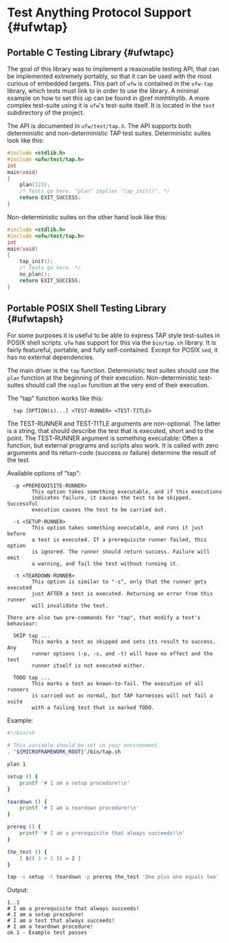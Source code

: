 # Test Anything Protocol Support {#ufwtap}

## Portable C Testing Library {#ufwtapc}

The goal of this library was to implement a reasonable testing API, that can be
implemented extremely portably, so that it can be used with the most curious of
embedded targets. This part of `ufw` is contained in the `ufw-tap` library,
which tests must link to in order to use the library. A minimal example on how
to set this up can be found in @ref mmhtinylib. A more complex test-suite using
it is `ufw`'s test-suite itself. It is located in the `test` subdirectory of
the project.

The API is documented in `ufw/test/tap.h`. The API supports both deterministic
and non-deterministic TAP test suites. Deterministic suites look like this:

```c
#include <stdlib.h>
#include <ufw/test/tap.h>
int
main(void)
{
    plan(123);
    /* Tests go here. "plan" implies "tap_init()". */
    return EXIT_SUCCESS;
}
```

Non-deterministic suites on the other hand look like this:

```c
#include <stdlib.h>
#include <ufw/test/tap.h>
int
main(void)
{
    tap_init();
    /* Tests go here. */
    no_plan();
    return EXIT_SUCCESS;
}
```

## Portable POSIX Shell Testing Library {#ufwtapsh}

For some purposes it is useful to be able to express TAP style test-suites in
POSIX shell scripts. `ufw` has support for this via the `bin/tap.sh` library.
It is fairly featureful, portable, and fully self-contained. Except for POSIX
`sed`, it has no external dependencies.

The main driver is the `tap` function. Deterministic test suites should use the
`plan` function at the beginning of their execution. Non-deterministic
test-suites should call the `noplan` function at the very end of their
execution.

The "tap" function works like this:

```
  tap [OPTION(s)...] <TEST-RUNNER> <TEST-TITLE>
```

The TEST-RUNNER and TEST-TITLE arguments are non-optional. The latter is a
string, that should describe the test that is executed, short and to the point.
The TEST-RUNNER argument is something executable: Often a function, but
external programs and scripts also work. It is called with zero arguments and
its return-code (success or failure) determine the result of the test.

Available options of "tap":

```
  -p <PREREQUISITE-RUNNER>
        This option takes something executable, and if this executions
        indicates failure, it causes the test to be skipped. Successful
        execution causes the test to be carried out.

  -s <SETUP-RUNNER>
        This option takes something executable, and runs it just before
        a test is executed. If a prerequisite runner failed, this option
        is ignored. The runner should return success. Failure will emit
        a warning, and fail the test without running it.

  -t <TEARDOWN-RUNNER>
        This option is similar to "-s", only that the runner gets executed
        just AFTER a test is executed. Returning an error from this runner
        will invalidate the test.

There are also two pre-commands for "tap", that modify a test's behaviour:

  SKIP tap ...
        This marks a test as skipped and sets its result to success. Any
        runner options (-p, -s, and -t) will have no effect and the test
        runner itself is not executed either.

  TODO tap ...
        This marks a test as known-to-fail. The execution of all runners
        is carried out as normal, but TAP harnesses will not fail a suite
        with a failing test that is marked TODO.
```

Example:

```sh
#!/bin/sh

# This variable should be set in your environment.
. "${MICROFRAMEWORK_ROOT}"/bin/tap.sh

plan 1

setup () {
    printf '# I am a setup procedure!\n'
}

teardown () {
    printf '# I am a teardown procedure!\n'
}

prereq () {
    printf '# I am a prerequisite that always succeeds!\n'
}

the_test () {
    [ $(( 1 + 1 )) = 2 ]
}

tap -s setup -t teardown -p prereq the_test 'One plus one equals two'
```

Output:

```
1..1
# I am a prerequisite that always succeeds!
# I am a setup procedure!
# I am a test that always succeeds!
# I am a teardown procedure!
ok 1 - Example test passes
```
